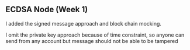 ## ECDSA Node (Week 1)

I added the signed message approach and block chain mocking.

I omit the private key approach because of time constraint, so anyone can send from any account but message should not be able to be tampered
